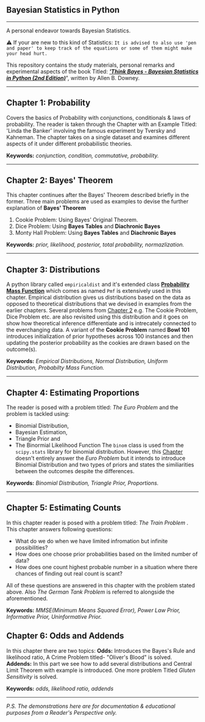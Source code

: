 ## Bayesian Statistics in Python
___
A personal endeavor towards Bayesian Statistics. 

⚠ If your are new to this kind of Statistics: ``It is advised to also use 'pen and paper' to keep track of the equations or some of them might make your head hurt.``

This repository contains the study materials, personal remarks and experimental aspects of the book Titled: _**['Think Bayes - Bayesian Statistics in Python (2nd Edition)](https://allendowney.github.io/ThinkBayes2/index.html)'**_, written by Allen B. Downey.
___

## Chapter 1: Probability
Covers the basics of Probability with conjunctions, conditionals & laws of probability. The reader is taken through the Chapter with an Example Titled: 'Linda the Banker' involving the famous experiment by Tversky and Kahneman. The chapter takes on a single dataset and examines different aspects of it under different probabilistic theories.

**Keywords:** *conjunction, condition, commutative, probability.*
___

## Chapter 2: Bayes' Theorem
This chapter continues after the Bayes' Theorem described briefly in the former. 
Three main problems are used as examples to devise the further explanation of **Bayes' Theorem**
1. Cookie Problem: Using Bayes' Original Theorem.
2. Dice Problem: Using **Bayes Tables** and **Diachronic Bayes**
3. Monty Hall Problem: Using **Bayes Tables** and **Diachronic Bayes**

**Keywords:** *prior, likelihood, posterior, total probability, normazlization.*
___

## Chapter 3: Distributions
A python library called `empiricaldist` and it's extended class [**Probability Mass Function**](https://en.wikipedia.org/wiki/Probability_mass_function) which comes as named `Pmf` is extensively used in this chapter. Empirical distribution gives us distributions based on the data as opposed to theoretical distributions that we devised in examples from the earlier chapters. Several problems from [Chapter 2](https://github.com/iamzehan/think_bayes/blob/main/README.md#chapter-2-bayes-theorem) e.g. The Cookie Problem, Dice Problem etc. are also revisited using this distribution and it goes on show how theoretical inference differentiate and is intrecately connected to the everchanging data. A variant of the **Cookie Problem** named **Bowl 101** introduces initialization of prior hypotheses across 100 instances and then updating the posterior probability as the cookies are drawn based on the outcome(s).

**Keywords:** _Empirical Distributions, Normal Distribution, Uniform Distribution, Probabilty Mass Function._
___

## Chapter 4: Estimating Proportions
The reader is posed with a problem titled: _The Euro Problem_ and the problem is tackled using:
* Binomial Distribution, 
* Bayesian Estimation, 
* Triangle Prior and 
* The Binormial Likelihood Function
The `binom` class is used from the `scipy.stats` library for binomial distribution. However, this [Chapter](https://github.com/iamzehan/think_bayes/tree/main/Chapter%204) doesn't entirely answer the _Euro Problem_ but it intends to introduce Binomial Distribution and two types of priors and states the similiarities between the outcomes despite the differences.

**Keywords:** _Binomial Distribution, Triangle Prior, Proportions._
___

## Chapter 5: Estimating Counts
In this chapter reader is posed with a problem titled: _The Train Problem_ . This chapter answers following questions:
* What do we do when we have limited infromation but infinite possibilities?
* How does one choose prior probabilities based on the limited number of data?
* How does one count highest probable number in a situation where there chances of finding out real count is scant?

All of these questions are answered in this chapter with the problem stated above. Also _The German Tank Problem_ is referred to alongside the aforementioned. 

**Keywords:** _MMSE(Minimum Means Squared Error), Power Law Prior, Informative Prior, Uninformative Prior._

## Chapter 6: Odds and Addends

In this chapter there are two topics:
**Odds:** Introduces the Bayes's Rule and likelihood ratio, A Crime Problem titled- "Oliver's Blood" is solved.
**Addends:** In this part we see how to add several distributions and Central Limit Theorem with example is introduced. One more problem Titled _Gluten Sensitivity_ is solved.

**Keywords:** _odds, likelihood ratio, addends_
___

<i> P.S. The demonstrations here are for documentation & educational purposes from a Reader's Perspective only. </i>


